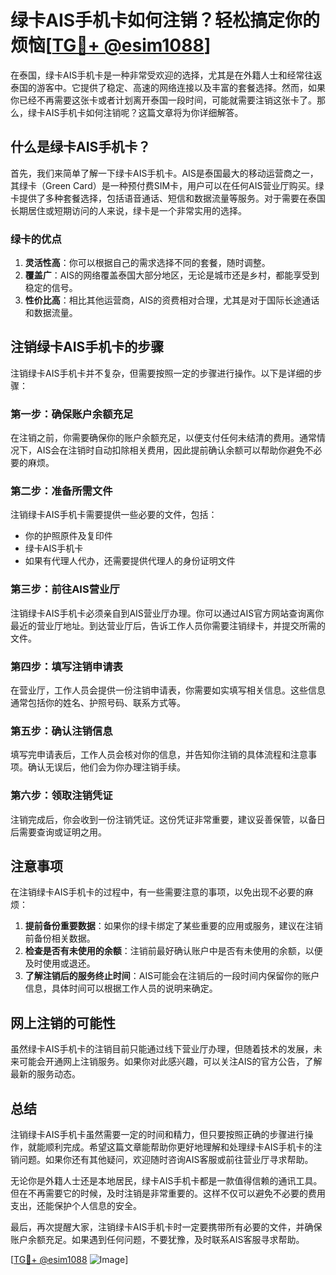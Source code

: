 # 绿卡AIS手机卡如何注销？轻松搞定你的烦恼[[TG💪+ @esim1088](https://t.me/s/esim1088)]

在泰国，绿卡AIS手机卡是一种非常受欢迎的选择，尤其是在外籍人士和经常往返泰国的游客中。它提供了稳定、高速的网络连接以及丰富的套餐选择。然而，如果你已经不再需要这张卡或者计划离开泰国一段时间，可能就需要注销这张卡了。那么，绿卡AIS手机卡如何注销呢？这篇文章将为你详细解答。

## 什么是绿卡AIS手机卡？

首先，我们来简单了解一下绿卡AIS手机卡。AIS是泰国最大的移动运营商之一，其绿卡（Green Card）是一种预付费SIM卡，用户可以在任何AIS营业厅购买。绿卡提供了多种套餐选择，包括语音通话、短信和数据流量等服务。对于需要在泰国长期居住或短期访问的人来说，绿卡是一个非常实用的选择。

### 绿卡的优点

1. **灵活性高**：你可以根据自己的需求选择不同的套餐，随时调整。
2. **覆盖广**：AIS的网络覆盖泰国大部分地区，无论是城市还是乡村，都能享受到稳定的信号。
3. **性价比高**：相比其他运营商，AIS的资费相对合理，尤其是对于国际长途通话和数据流量。

## 注销绿卡AIS手机卡的步骤

注销绿卡AIS手机卡并不复杂，但需要按照一定的步骤进行操作。以下是详细的步骤：

### 第一步：确保账户余额充足

在注销之前，你需要确保你的账户余额充足，以便支付任何未结清的费用。通常情况下，AIS会在注销时自动扣除相关费用，因此提前确认余额可以帮助你避免不必要的麻烦。

### 第二步：准备所需文件

注销绿卡AIS手机卡需要提供一些必要的文件，包括：
- 你的护照原件及复印件
- 绿卡AIS手机卡
- 如果有代理人代办，还需要提供代理人的身份证明文件

### 第三步：前往AIS营业厅

注销绿卡AIS手机卡必须亲自到AIS营业厅办理。你可以通过AIS官方网站查询离你最近的营业厅地址。到达营业厅后，告诉工作人员你需要注销绿卡，并提交所需的文件。

### 第四步：填写注销申请表

在营业厅，工作人员会提供一份注销申请表，你需要如实填写相关信息。这些信息通常包括你的姓名、护照号码、联系方式等。

### 第五步：确认注销信息

填写完申请表后，工作人员会核对你的信息，并告知你注销的具体流程和注意事项。确认无误后，他们会为你办理注销手续。

### 第六步：领取注销凭证

注销完成后，你会收到一份注销凭证。这份凭证非常重要，建议妥善保管，以备日后需要查询或证明之用。

## 注意事项

在注销绿卡AIS手机卡的过程中，有一些需要注意的事项，以免出现不必要的麻烦：

1. **提前备份重要数据**：如果你的绿卡绑定了某些重要的应用或服务，建议在注销前备份相关数据。
2. **检查是否有未使用的余额**：注销前最好确认账户中是否有未使用的余额，以便及时使用或退还。
3. **了解注销后的服务终止时间**：AIS可能会在注销后的一段时间内保留你的账户信息，具体时间可以根据工作人员的说明来确定。

## 网上注销的可能性

虽然绿卡AIS手机卡的注销目前只能通过线下营业厅办理，但随着技术的发展，未来可能会开通网上注销服务。如果你对此感兴趣，可以关注AIS的官方公告，了解最新的服务动态。

## 总结

注销绿卡AIS手机卡虽然需要一定的时间和精力，但只要按照正确的步骤进行操作，就能顺利完成。希望这篇文章能帮助你更好地理解和处理绿卡AIS手机卡的注销问题。如果你还有其他疑问，欢迎随时咨询AIS客服或前往营业厅寻求帮助。

无论你是外籍人士还是本地居民，绿卡AIS手机卡都是一款值得信赖的通讯工具。但在不再需要它的时候，及时注销是非常重要的。这样不仅可以避免不必要的费用支出，还能保护个人信息的安全。

最后，再次提醒大家，注销绿卡AIS手机卡时一定要携带所有必要的文件，并确保账户余额充足。如果遇到任何问题，不要犹豫，及时联系AIS客服寻求帮助。

[[TG💪+ @esim1088](https://t.me/s/esim1088) ![Image](https://i.postimg.cc/4NQfJmqS/Snipaste-2025-05-13-00-14-12.png)]